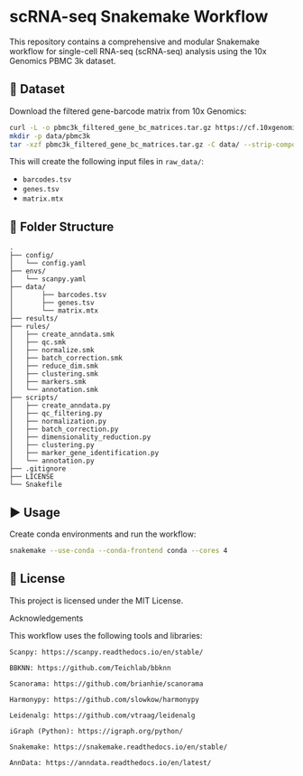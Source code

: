 # scRNA-seq Snakemake Workflow

This repository contains a comprehensive and modular Snakemake workflow for single-cell RNA-seq (scRNA-seq) analysis using the 10x Genomics PBMC 3k dataset.

## 📂 Dataset

Download the filtered gene-barcode matrix from 10x Genomics:

```bash
curl -L -o pbmc3k_filtered_gene_bc_matrices.tar.gz https://cf.10xgenomics.com/samples/cell/pbmc3k/pbmc3k_filtered_gene_bc_matrices.tar.gz
mkdir -p data/pbmc3k
tar -xzf pbmc3k_filtered_gene_bc_matrices.tar.gz -C data/ --strip-components=1
```

This will create the following input files in `raw_data/`:
- `barcodes.tsv`
- `genes.tsv`
- `matrix.mtx`

## 📁 Folder Structure

```
.
├── config/
│   └── config.yaml
├── envs/
│   └── scanpy.yaml
├── data/
│       ├── barcodes.tsv
│       ├── genes.tsv
│       └── matrix.mtx
├── results/
├── rules/
│   ├── create_anndata.smk
│   ├── qc.smk
│   ├── normalize.smk
│   ├── batch_correction.smk
│   ├── reduce_dim.smk
│   ├── clustering.smk
│   ├── markers.smk
│   └── annotation.smk
├── scripts/
│   ├── create_anndata.py
│   ├── qc_filtering.py
│   ├── normalization.py
│   ├── batch_correction.py
│   ├── dimensionality_reduction.py
│   ├── clustering.py
│   ├── marker_gene_identification.py
│   └── annotation.py
├── .gitignore
├── LICENSE
└── Snakefile
```

## ▶️ Usage

Create conda environments and run the workflow:

```bash
snakemake --use-conda --conda-frontend conda --cores 4
```

## 📜 License

This project is licensed under the MIT License.


Acknowledgements

This workflow uses the following tools and libraries:

    Scanpy: https://scanpy.readthedocs.io/en/stable/
    
    BBKNN: https://github.com/Teichlab/bbknn
    
    Scanorama: https://github.com/brianhie/scanorama
    
    Harmonypy: https://github.com/slowkow/harmonypy
    
    Leidenalg: https://github.com/vtraag/leidenalg
    
    iGraph (Python): https://igraph.org/python/
    
    Snakemake: https://snakemake.readthedocs.io/en/stable/
    
    AnnData: https://anndata.readthedocs.io/en/latest/
